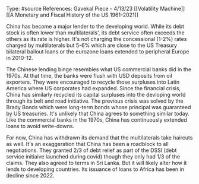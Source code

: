 Type: #source 
References:
Gavekal Piece - 4/13/23
[[Volatility Machine]]
[[A Monetary and Fiscal History of the US 1961-2021]]

China has become a major lender to the developing world. While its debt stock is often lower than multilaterals', its debt service often exceeds the others as its rate is higher. It's not charging the concessional (1-2%) rates charged by multilaterals but 5-6% which are close to the US Treasury bilateral bailout loans or the eurozone loans extended to peripheral Europe in 2010-12.

The Chinese lending binge resembles what US commercial banks did in the 1970s. At that time, the banks were flush with USD deposits from oil exporters. They were encouraged to recycle those surpluses into Latin America where US corporates had expanded. Since the financial crisis, China has similarly recycled its capital surpluses into the devloping world through its belt and road initiative. The previous crisis was solved by the Brady Bonds which were long-term bonds whose principal was guaranteed by US treasuries. It's unlikely that China agrees to something similar today. Like the commercial banks in the 1970s, China has continuously extended loans to avoid write-downs. 

For now, China has withdrawn its demand that the multilaterals take haircuts as well. It's an exaggeration that China has been a roadblock to all negotiations. They granted 2/3 of debt relief as part of the DSSI (debt service initiaive launched during covid) though they only had 1/3 of the claims. They also agreed to terms in Sri Lanka. But it will likely alter how it lends to developing countries. Its issuance of loans to Africa has been in decline since 2022. 